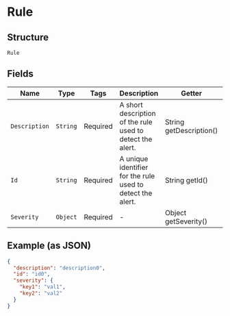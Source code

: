 
# Rule

## Structure

`Rule`

## Fields

| Name | Type | Tags | Description | Getter | Setter |
|  --- | --- | --- | --- | --- | --- |
| `Description` | `String` | Required | A short description of the rule used to detect the alert. | String getDescription() | setDescription(String description) |
| `Id` | `String` | Required | A unique identifier for the rule used to detect the alert. | String getId() | setId(String id) |
| `Severity` | `Object` | Required | - | Object getSeverity() | setSeverity(Object severity) |

## Example (as JSON)

```json
{
  "description": "description0",
  "id": "id0",
  "severity": {
    "key1": "val1",
    "key2": "val2"
  }
}
```

